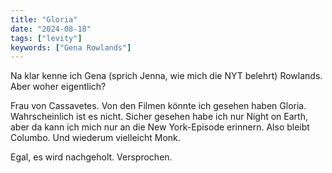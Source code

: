 ```yaml
---
title: "Gloria"
date: "2024-08-18"
tags: ["levity"]
keywords: ["Gena Rowlands"]
---
```

Na klar kenne ich Gena (sprich Jenna, wie mich die NYT belehrt) Rowlands. Aber woher eigentlich?

Frau von Cassavetes. Von den Filmen könnte ich gesehen haben Gloria. Wahrscheinlich ist es nicht. Sicher gesehen habe ich nur Night on Earth, aber da kann ich mich nur an die New York-Episode erinnern. Also bleibt Columbo. Und wiederum vielleicht Monk.

Egal, es wird nachgeholt. Versprochen.